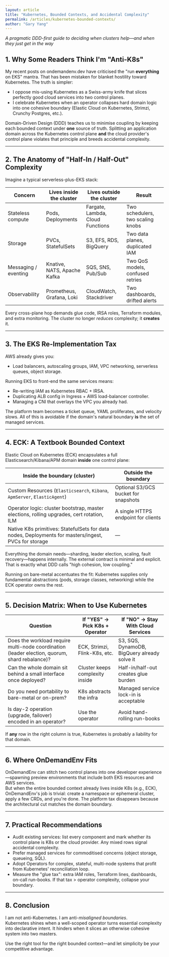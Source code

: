 ```yaml
---
layout: article
title: "Kubernetes, Bounded Contexts, and Accidental Complexity"
permalink: /articles/kubernetes-bounded-contexts/
author: "Gary Yang"
---
```


  
_A pragmatic DDD-first guide to deciding when clusters help—and when they just get in the way_

## 1. Why Some Readers Think I'm "Anti-K8s"

My recent posts on ondemandenv.dev have criticised the "run **everything** on EKS" mantra. That has been mistaken for blanket hostility toward Kubernetes. The truth is simpler:  

-  I oppose mis-using Kubernetes as a Swiss-army knife that slices perfectly good cloud services into two control planes.  
-  I celebrate Kubernetes when an operator collapses hard domain logic into one cohesive boundary (Elastic Cloud on Kubernetes, Strimzi, Crunchy Postgres, etc.).  

Domain-Driven Design (DDD) teaches us to minimise coupling by keeping each bounded context under **one** source of truth. Splitting an application domain across the Kubernetes control plane **and** the cloud provider's control plane violates that principle and breeds accidental complexity.

---

## 2. The Anatomy of "Half-In / Half-Out" Complexity

Imagine a typical serverless-plus-EKS stack:

| Concern | Lives inside the cluster | Lives outside the cluster | Result |
|---------|-------------------------|---------------------------|--------|
| Stateless compute | Pods, Deployments | Fargate, Lambda, Cloud Functions | Two schedulers, two scaling knobs |
| Storage | PVCs, StatefulSets | S3, EFS, RDS, BigQuery | Two data planes, duplicated IAM |
| Messaging / eventing | Knative, NATS, Apache Kafka | SQS, SNS, Pub/Sub | Two QoS models, confused retries |
| Observability | Prometheus, Grafana, Loki | CloudWatch, Stackdriver | Two dashboards, drifted alerts |

Every cross-plane hop demands glue code, IRSA roles, Terraform modules, and extra monitoring. The cluster no longer _reduces_ complexity; it **creates** it.

---

## 3. The EKS Re-Implementation Tax

AWS already gives you:  

-  Load balancers, autoscaling groups, IAM, VPC networking, serverless queues, object storage.  

Running EKS to front-end the same services means:

* Re-writing IAM as Kubernetes RBAC + IRSA.  
* Duplicating ALB config in Ingress + AWS load-balancer controller.  
* Managing a CNI that overlays the VPC you already had.  

The platform team becomes a ticket queue, YAML proliferates, and velocity slows. All of this is avoidable if the domain's natural boundary **is** the set of managed services.

---

## 4. ECK: A Textbook Bounded Context

Elastic Cloud on Kubernetes (ECK) encapsulates a full Elasticsearch/Kibana/APM domain **inside** one control plane:

| Inside the boundary (cluster) | Outside the boundary |
|-------------------------------|----------------------|
| Custom Resources (`Elasticsearch`, `Kibana`, `ApmServer`, `ElasticAgent`) | Optional S3/GCS bucket for snapshots |
| Operator logic: cluster bootstrap, master elections, rolling upgrades, cert rotation, ILM | A single HTTPS endpoint for clients |
| Native K8s primitives: StatefulSets for data nodes, Deployments for masters/ingest, PVCs for storage | — |

Everything the domain needs—sharding, leader election, scaling, fault recovery—happens internally. The external contract is minimal and explicit. That is exactly what DDD calls "high cohesion, low coupling."

Running on bare-metal accentuates the fit: Kubernetes supplies only fundamental abstractions (pods, storage classes, networking) while the ECK operator owns the rest.

---

## 5. Decision Matrix: When to Use Kubernetes

| Question | If "YES" → Pick K8s + Operator | If "NO" → Stay With Cloud Services |
|----------|--------------------------------|------------------------------------|
| Does the workload require multi-node coordination (leader election, quorum, shard rebalance)? | ECK, Strimzi, Flink-K8s, etc. | S3, SQS, DynamoDB, BigQuery already solve it |
| Can the whole domain sit behind a small interface once deployed? | Cluster keeps complexity inside | Half-in/half-out creates glue burden |
| Do you need portability to bare-metal or on-prem? | K8s abstracts the infra | Managed service lock-in is acceptable |
| Is day-2 operation (upgrade, failover) encoded in an operator? | Use the operator | Avoid hand-rolling run-books |

If **any** row in the right column is true, Kubernetes is probably a liability for that domain.

---

## 6. Where OnDemandEnv Fits

OnDemandEnv can stitch two control planes into one developer experience—spawning preview environments that include both EKS resources and AWS services.  
But when the entire bounded context already lives inside K8s (e.g., ECK), OnDemandEnv's job is trivial: create a namespace or ephemeral cluster, apply a few CRDs, and you're done. The platform tax disappears because the architectural cut matches the domain boundary.

---

## 7. Practical Recommendations

* Audit existing services: list every component and mark whether its control plane is K8s or the cloud provider. Any mixed rows signal accidental complexity.  
* Prefer managed services for commoditised concerns (object storage, queueing, SQL).  
* Adopt Operators for complex, stateful, multi-node systems that profit from Kubernetes' reconciliation loop.  
* Measure the "glue tax": extra IAM roles, Terraform lines, dashboards, on-call run-books. If that tax > operator complexity, collapse your boundary.

---

## 8. Conclusion

I am not anti-Kubernetes. I am anti-_misaligned boundaries_.  
Kubernetes shines when a well-scoped operator turns essential complexity into declarative intent. It hinders when it slices an otherwise cohesive system into two masters.

Use the right tool for the right bounded context—and let simplicity be your competitive advantage. 